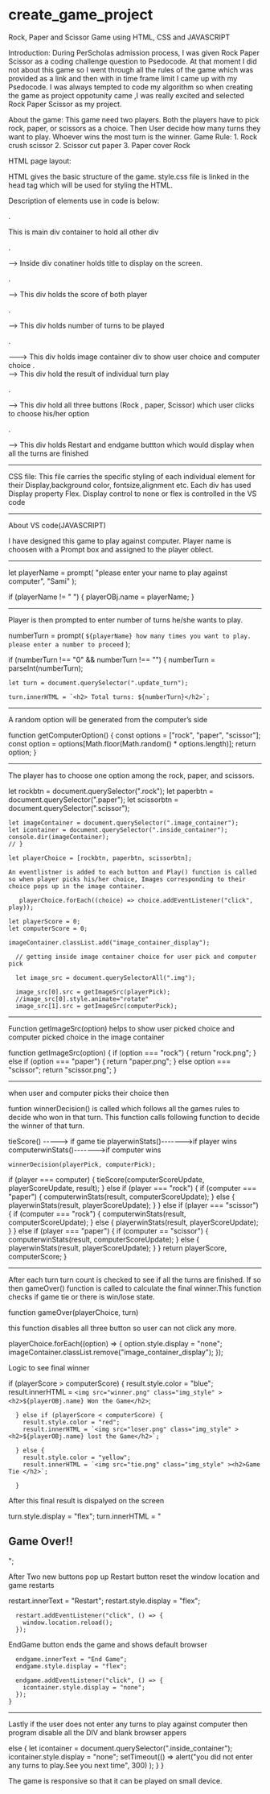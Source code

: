 # create_game_project
Rock, Paper and Scissor Game using HTML, CSS and JAVASCRIPT

Introduction: During PerScholas admission process, I was given Rock Paper Scissor as a coding challenge question to  Psedocode. At that moment I did not about this game so I went through all the rules of the game which was provided as a link and then with in time frame limit I came up with my Psedocode. I was always tempted to code my algorithm so when creating the game  as project oppotunity came ,I was really excited and selected Rock Paper Scissor as my project.

About the game: This game need two players. Both the players have to pick  rock, paper, or scissors as a choice. Then User decide how many turns they want to play. Whoever wins the most turn is the winner.
Game Rule: 1. Rock crush scissor
           2. Scissor cut paper
           3. Paper cover Rock


HTML page layout:


HTML gives the basic structure of the game. style.css file is linked in the head tag which will be used for styling the HTML.

Description of elements use in code is below:

. <section class ="container"> This is main div container to hold all other div

.<div class = "inside_container">  --> Inside div conatiner holds  title to display on the screen.

.<div class="score">  --> This div holds the score of both player

.<div class= "turn">  --> This div holds number of turns to be played

. <div class="image_container">  --->  This div holds image container div to show user choice and computer choice
.<div class = "result"> --> This div hold the result of individual turn play

.<div class="choice"> --> This div hold all three buttons (Rock , paper, Scissor) which user  clicks to choose his/her option

.<div class = "last"> --> This div holds Restart and endgame buttton which would display when all the turns are finished

**************************************************************************

CSS file: This file carries the specific styling of each individual element for their Display,background color, fontsize,alignment etc. Each div has used Display property Flex. Display control to none or flex is controlled in the VS code


*********************************************************************************

About VS code(JAVASCRIPT)

 I have designed this game to play against computer. Player name is choosen with a Prompt box and assigned to the player oblect.
************************************************************
let playerName = prompt(
    "please enter your name to play against computer",
    "Sami"
  );

  if (playerName != " ") {
    playerOBj.name = playerName;
  }

*************************************************************

Player is then prompted to enter number of turns he/she wants to play.

numberTurn = prompt(
    `${playerName} how many times you want to play. please enter a number to proceed`
  );

  if (numberTurn !== "0" && numberTurn !== "") {
    numberTurn = parseInt(numberTurn);

    let turn = document.querySelector(".update_turn");
   
    turn.innerHTML = `<h2> Total turns: ${numberTurn}</h2>`;

*******************************************************************
 
A random option will be generated from the computer’s side

function getComputerOption() {
      const options = ["rock", "paper", "scissor"];
      const option = options[Math.floor(Math.random() * options.length)];
      return option;
    }

*******************************************************************


 The player has to choose one option among the rock, paper, and scissors.  
 
 let rockbtn = document.querySelector(".rock");
    let paperbtn = document.querySelector(".paper");
    let scissorbtn = document.querySelector(".scissor");

    let imageContainer = document.querySelector(".image_container");
    let icontainer = document.querySelector(".inside_container");
    console.dir(imageContainer);
    // }

    let playerChoice = [rockbtn, paperbtn, scissorbtn];

    An eventlistner is added to each button and Play() function is called so when player picks his/her choice, Images corresponding to their choice pops up in the image container.

       playerChoice.forEach((choice) => choice.addEventListener("click", play));

    let playerScore = 0;
    let computerScore = 0;

    imageContainer.classList.add("image_container_display");

      // getting inside image container choice for user pick and computer pick

      let image_src = document.querySelectorAll(".img");

      image_src[0].src = getImageSrc(playerPick);
      //image_src[0].style.animate="rotate"
      image_src[1].src = getImageSrc(computerPick);

******************************************************************
  Function  getImageSrc(option) helps to show user picked choice and computer picked choice in the image container

  function getImageSrc(option) {
      if (option === "rock") {
        return "rock.png";
      } else if (option === "paper") {
        return "paper.png";
      } else option === "scissor";
      return "scissor.png";
    }
 
 *****************************************************************

 when user and computer picks their choice then

  funtion winnerDecision() is called which follows all the games rules to decide who won in that turn. This function calls following function  to decide the winner of that turn.
  
  tieScore() -----> if game tie
  playerwinStats()------->if player wins
  computerwinStats()------->if computer wins

 

    winnerDecision(playerPick, computerPick);

if (player === computer) {
        tieScore(computerScoreUpdate, playerScoreUpdate, result);
      } else if (player === "rock") {
        if (computer === "paper") {
          computerwinStats(result, computerScoreUpdate);
        } else {
          playerwinStats(result, playerScoreUpdate);
        }
      } else if (player === "scissor") {
        if (computer === "rock") {
          computerwinStats(result, computerScoreUpdate);
        } else {
          playerwinStats(result, playerScoreUpdate);
        }
      } else if (player === "paper") {
        if (computer == "scissor") {
          computerwinStats(result, computerScoreUpdate);
        } else {
          playerwinStats(result, playerScoreUpdate);
        }
      }
      return playerScore, computerScore;
    }

***************************************************************
After each turn turn count is checked to see if all the turns are finished. If so then gameOver() function is called to calculate the final winner.This function checks if game tie or there is win/lose state.

 function gameOver(playerChoice, turn)

 this function disables all three button so user can not click any more.

  playerChoice.forEach((option) => {
        option.style.display = "none";
        imageContainer.classList.remove("image_container_display");
      });

Logic to see final winner

  if (playerScore > computerScore) {
        result.style.color = "blue";
        result.innerHTML = `<img src="winner.png" class="img_style" ><h2>${playerOBj.name} Won the Game</h2>`;
       
      } else if (playerScore < computerScore) {
        result.style.color = "red";
        result.innerHTML = `<img src="loser.png" class="img_style" ><h2>${playerOBj.name} lost the Game</h2>`;
       
      } else {
        result.style.color = "yellow";
        result.innerHTML = `<img src="tie.png" class="img_style" ><h2>Game Tie </h2>`;
        
      }

After this final result is dispalyed on the screen

turn.style.display = "flex";
      turn.innerHTML = "<h2>Game Over!!</h2>";
      
After Two new buttons pop up
Restart button reset the window location and game restarts

 restart.innerText = "Restart";
      restart.style.display = "flex";

      restart.addEventListener("click", () => {
        window.location.reload();
      });

EndGame button ends the game and shows default browser

      endgame.innerText = "End Game";
      endgame.style.display = "flex";

      endgame.addEventListener("click", () => {
        icontainer.style.display = "none";
      });
    }


****************************************************************************

Lastly if  the user does not enter any turns to play against computer then program disable all the DIV and blank browser appers

else {
    let icontainer = document.querySelector(".inside_container");
    icontainer.style.display = "none";
    setTimeout(() =>
      alert("you did not enter any turns to play.See you next time", 300)
    );
  }
}


The game is responsive so that it can be played on small device.